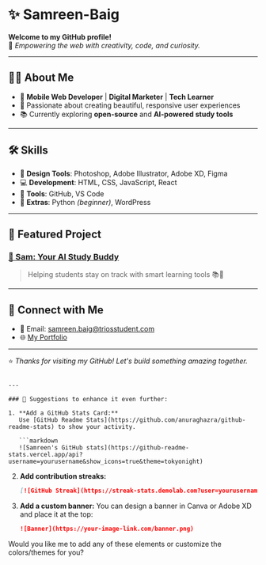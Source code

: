 # ✨ Samreen-Baig

**Welcome to my GitHub profile!**  
🎯 *Empowering the web with creativity, code, and curiosity.*

---

## 👩‍💻 About Me

- 💼 **Mobile Web Developer** | **Digital Marketer** | **Tech Learner**
- 🎨 Passionate about creating beautiful, responsive user experiences
- 📚 Currently exploring **open-source** and **AI-powered study tools**

---

## 🛠️ Skills

- 🎨 **Design Tools**: Photoshop, Adobe Illustrator, Adobe XD, Figma  
- 💻 **Development**: HTML, CSS, JavaScript, React  
- 🧰 **Tools**: GitHub, VS Code  
- 🐍 **Extras**: Python *(beginner)*, WordPress

---

## 🚀 Featured Project

### [📘 Sam: Your AI Study Buddy](https://github.com/yourusername/July4_Assignment_3)
> Helping students stay on track with smart learning tools 📚🧠

---

## 🔗 Connect with Me

- 📧 Email: [samreen.baig@triosstudent.com](mailto:samreen.baig@triosstudent.com)
- 🌐 [My Portfolio](https://your-portfolio-link.com)

---

⭐ *Thanks for visiting my GitHub! Let's build something amazing together.*  
```

---

### 🌈 Suggestions to enhance it even further:

1. **Add a GitHub Stats Card:**
   Use [GitHub Readme Stats](https://github.com/anuraghazra/github-readme-stats) to show your activity.

   ```markdown
   ![Samreen's GitHub stats](https://github-readme-stats.vercel.app/api?username=yourusername&show_icons=true&theme=tokyonight)
   ```

2. **Add contribution streaks:**

   ```markdown
   [![GitHub Streak](https://streak-stats.demolab.com?user=yourusername&theme=tokyonight)](https://git.io/streak-stats)
   ```

3. **Add a custom banner:**
   You can design a banner in Canva or Adobe XD and place it at the top:

   ```markdown
   ![Banner](https://your-image-link.com/banner.png)
   ```

Would you like me to add any of these elements or customize the colors/themes for you?
